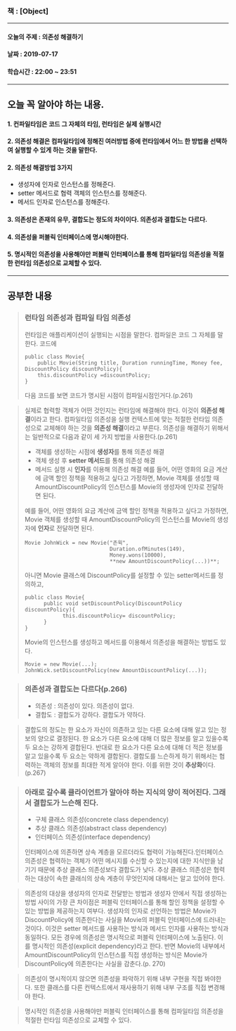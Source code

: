 ### 책 : [Object] 
___
#### 오늘의 주제 : 의존성 해결하기
#### 날짜 : 2019-07-17
#### 학습시간 : 22:00 ~ 23:51
___
## 오늘 꼭 알아야 하는 내용.
#### 1. 컨파일타임은 코드 그 자체의 타임, 런타임은 실제 실행시간
#### 2. 의존성 해결은 컴파일타임에 정해진 여러방법 중에 런타임에서 어느 한 방법을 선택하여 실행할 수 있게 하는 것을 말한다.
#### 2. 의존성 해결방법 3가지
  * 생성자에 인자로 인스턴스를 정해준다.
  * setter 메서드로 협력 객체의 인스턴스를 정해준다.
  * 메서드 인자로 인스턴스를 정해준다.
#### 3. 의존성은 존재의 유무, 결합도는 정도의 차이이다. 의존성과 결합도는 다르다.
#### 4. 의존성을 퍼블릭 인터페이스에 명시해야한다.
#### 5. 명시적인 의존성을 사용해야만 퍼블릭 인터페이스를 통해 컴파일타임 의존성을 적절한 런타임 의존성으로 교체할 수 있다.


___
## 공부한 내용
> ### 런타임 의존성과 컴파일 타임 의존성
> 런타임은 애플리케이션이 실행되는 시점을 말한다. 컴파일은 코드 그 자체를 말한다. 코드에 
> ```
> public class Movie{
>     public Movie(String title, Duration runningTime, Money fee, DiscountPolicy discountPolicy){
>     this.discountPolicy =discountPolicy;
> }
> ```
> 다음 코드를 보면 코드가 명시된 시점이 컴파일시점인거다.(p.261)


> 실제로 협력할 객체가 어떤 것인지는 런타임에 해결해야 한다. 이것이 **의존성 해결**이라고 한다. 컴파일타임 의존성을 실행 컨텍스트에 맞는 적절한 런타임 의존성으로 교체해야 하는 것을 **의존성 해결**이라고 부른다. 의존성을 해결하기 위해서는 일반적으로 다음과 같이 세 가지 방법을 사용한다.(p.261)
> * 객체를 생성하는 시점에 **생성자**를 통해 의존성 해결
> * 객체 생성 후 **setter 메서드**를 통해 의존성 해결
> * 메서드 실행 시 **인자**를 이용해 의존성 해결
>  예를 들어, 어떤 영화의 요금 계산에 금액 할인 정책을 적용하고 싶다고 가정하면, Movie 객체를 생성할 때 AmountDiscountPolicy의 인스턴스를 Movie의 생성자에 인자로 전달하면 된다.
>  
> 예를 들어, 어떤 영화의 요금 계산에 금액 할인 정책을 적용하고 싶다고 가정하면, Movie 객체를 생성할 때 AmountDiscountPolicy의 인스턴스를 Movie의 생성자에 **인자**로 전달하면 된다.
>  ```
>  Movie JohnWick = new Movie("존윅",
>                             Duration.ofMinutes(149),
>                             Money.wons(10000),
>                             **new AmountDiscountPolicy(...))**;
>  ```
>  아니면
>  Movie 클래스에 DiscountPolicy를 설정할 수 있는 setter메서드를 정의하고,
>  ```
>  public class Movie{
>        public void setDiscountPolicy(DiscountPolicy discountPolicy){
>              this.discountPolicy= discountPolicy;
>        }
>  }
>  ```
>  Movie의 인스턴스를 생성하고 메서드를 이용해서 의존성을 해결하는 방법도 있다.
> ```
> Movie = new Movie(...);
> JohnWick.setDiscountPolicy(new AmountDiscountPolicy(...));
> ```

> ### 의존성과 결합도는 다르다(p.266)
> * 의존성 : 의존성이 있다. 의존성이 없다.
> * 결합도  : 결합도가 강하다. 결합도가 약하다.

> 결합도의 정도는 한 요소가 자신이 의존하고 있는 다른 요소에 대해 알고 있는 정보의 양으로 결정된다. 한 요소가 다른 요소에 대해 더 많은 정보를 알고 있을수록 두 요소는 강하게 결합된다. 반대로 한 요소가 다른 요소에 대해 더 적은 정보를 알고 있을수록 두 요소는 약하게 결합된다. 결합도를 느슨하게 하기 위해서는 협력하는 객체의 정보를 최대한 적게 알아야 한다. 이를 위한 것이 **추상화**이다.(p.267)


> ### 아래로 갈수록 클라이언트가 알아야 하는 지식의 양이 적어진다. 그래서 결합도가 느슨해 진다.
> * 구체 클래스 의존성(concrete class dependency)
> * 추상 클래스 의존성(abstract class dependency)
> * 인터페이스 의존성(interface dependency)
> 
> 인터페이스에 의존하면 상속 계층을 모르더라도 협력이 가능해진다.인터페이스 의존성은 협력하는 객체가 어떤 메시지를 수신할 수 있는지에 대한 지식만을 남기기 때문에 추상 클래스 의존성보다 결합도가 낮다. 추상 클래스 의존성은 협력하는 대상이 속한 클래싀의 상속 계층이 무엇인지에 대해서는 알고 있어야 한다.


> 의존성의 대상을 생성자의 인자로 전달받는 방법과 생성자 안에서 직접 생성하는 방법 사이의 가장 큰 차이점은 퍼블릭 인터페이스를 통해 할인 정책을 설정할 수 있는 방법을 제공하는지 여부다. 생성자의 인자로 선언하는 방법은 Movie가 DiscountPolicy에 의존한다는 사실을 Movie의 퍼블릭 인터페이스에 드러내는 것이다. 이것은 setter 메서드를 사용하는 방식과 메서드 인자를 사용하는 방식과 동일하다. 모든 경우에 의존성은 명시적으로 퍼블릭 인터페이스에 노출된다. 이를 명시적인 의존성(explicit dependency)라고 한다. 반면 Movie의 내부에서 AmountDiscountPolicy의 인스턴스를 직접 생성하는 방식은 Movie가 DiscountPolicy에 의존한다는 사실을 감춘다.(p. 270)


>의존성이 명시적이지 않으면 의존성을 파악하기 위해 내부 구현을 직접 봐야한다. 또한 클래스를 다른 컨텍스트에서 재사용하기 위해 내부 구조를 직접 변경해야 한다.

> 명시적인 의존성을 사용해야만 퍼블릭 인터페이스를 통해 컴파일타임 의존성을 적절한 런타임 의존성으로 교체할 수 있다.

